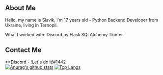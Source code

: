 ## About Me
Hello, my name is Slavik, i'm 17 years old - Python Backend Developer from Ukraine, living in Ternopil.

What I worked with:
Discord.py
Flask
SQLAlchemy
Tkinter

## Contact Me
**Discord  - !Let's do it!#1442 <br>
[![Anurag's github stats](https://github-readme-stats.vercel.app/api?username=SlavaGolovatskyu)](https://github.com/anuraghazra/github-readme-stats)
[![Top Langs](https://github-readme-stats.vercel.app/api/top-langs/?username=SlavaGolovatskyu&layout=compact)](https://github.com/anuraghazra/github-readme-stats)
